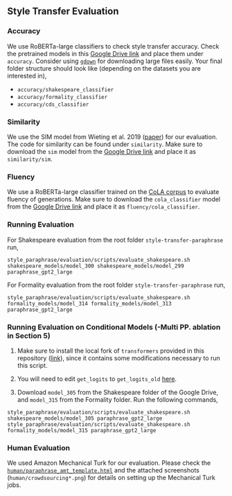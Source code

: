 ## Style Transfer Evaluation

### Accuracy

We use RoBERTa-large classifiers to check style transfer accuracy. Check the pretrained models in this [Google Drive link](https://drive.google.com/drive/folders/12ImHH2kJKw1Vs3rDUSRytP3DZYcHdsZw?usp=sharing) and place them under `accuracy`. Consider using [`gdown`](https://github.com/wkentaro/gdown) for downloading large files easily. Your final folder structure should look like (depending on the datasets you are interested in),

* `accuracy/shakespeare_classifier`
* `accuracy/formality_classifier`
* `accuracy/cds_classifier`

### Similarity

We use the SIM model from Wieting et al. 2019 ([paper](https://www.aclweb.org/anthology/P19-1427/)) for our evaluation. The code for similarity can be found under `similarity`. Make sure to download the `sim` model from the [Google Drive link](https://drive.google.com/drive/folders/12ImHH2kJKw1Vs3rDUSRytP3DZYcHdsZw?usp=sharing) and place it as `similarity/sim`.

### Fluency

We use a RoBERTa-large classifier trained on the [CoLA corpus](https://nyu-mll.github.io/CoLA) to evaluate fluency of generations. Make sure to download the `cola_classifier` model from the [Google Drive link](https://drive.google.com/drive/folders/12ImHH2kJKw1Vs3rDUSRytP3DZYcHdsZw?usp=sharing) and place it as `fluency/cola_classifier`.

### Running Evaluation

For Shakespeare evaluation from the root folder `style-transfer-paraphrase` run,

```
style_paraphrase/evaluation/scripts/evaluate_shakespeare.sh shakespeare_models/model_300 shakespeare_models/model_299 paraphrase_gpt2_large
```

For Formality evaluation from the root folder `style-transfer-paraphrase` run,

```
style_paraphrase/evaluation/scripts/evaluate_shakespeare.sh formality_models/model_314 formality_models/model_313 paraphrase_gpt2_large
```

### Running Evaluation on Conditional Models (-Multi PP. ablation in Section 5)

1. Make sure to install the local fork of `transformers` provided in this repository ([link](https://github.com/martiansideofthemoon/style-transfer-paraphrase/tree/master/transformers)), since it contains some modifications necessary to run this script.

2. You will need to edit `get_logits` to `get_logits_old` [here](https://github.com/martiansideofthemoon/style-transfer-paraphrase/blob/62e953d833f7d75c826b59d5ab5bf7f2b689ba45/style_paraphrase/utils.py#L281).

3. Download `model_305` from the Shakespeare folder of the Google Drive, and `model_315` from the Formality folder. Run the following commands,

```
style_paraphrase/evaluation/scripts/evaluate_shakespeare.sh shakespeare_models/model_305 paraphrase_gpt2_large
style_paraphrase/evaluation/scripts/evaluate_shakespeare.sh formality_models/model_315 paraphrase_gpt2_large
```

### Human Evaluation

We used Amazon Mechanical Turk for our evaluation. Please check the [`human/paraphrase_amt_template.html`](human/paraphrase_amt_template.html) and the attached screenshots (`human/crowdsourcing*.png`) for details on setting up the Mechanical Turk jobs.
